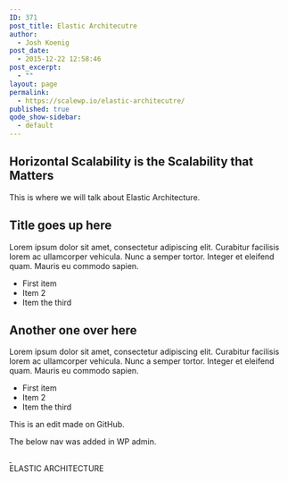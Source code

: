 ```yaml
---
ID: 371
post_title: Elastic Architecutre
author:
  - Josh Koenig
post_date:
  - 2015-12-22 12:58:46
post_excerpt:
  - ""
layout: page
permalink:
  - https://scalewp.io/elastic-architecutre/
published: true
qode_show-sidebar:
  - default
---
```

## Horizontal Scalability is the Scalability that Matters

This is where we will talk about Elastic Architecture.

<div class="bulletbox bb-left">
  <h2>
    Title goes up here
  </h2> Lorem ipsum dolor sit amet, consectetur adipiscing elit. Curabitur facilisis lorem ac ullamcorper vehicula. Nunc a semper tortor. Integer et eleifend quam. Mauris eu commodo sapien. 
  
  <ul>
    <li>
      First item
    </li>
    <li>
      Item 2
    </li>
    <li>
      Item the third
    </li>
  </ul>
</div>

<div class="bulletbox bb-right">
  <h2>
    Another one over here
  </h2>
  
  <p>
    Lorem ipsum dolor sit amet, consectetur adipiscing elit. Curabitur facilisis lorem ac ullamcorper vehicula. Nunc a semper tortor. Integer et eleifend quam. Mauris eu commodo sapien.
  </p>
  
  <ul>
    <li>
      First item
    </li>
    <li>
      Item 2
    </li>
    <li>
      Item the third
    </li>
  </ul>
</div>

This is an edit made on GitHub.

The below nav was added in WP admin.


<div><a class="loopnext" href="/elastic-architecture/"><i class="fa fa-angle-down">&nbsp;</i></a></div>

<div class="pageloop" id="id11">

<div>
  ELASTIC ARCHITECTURE
</div>